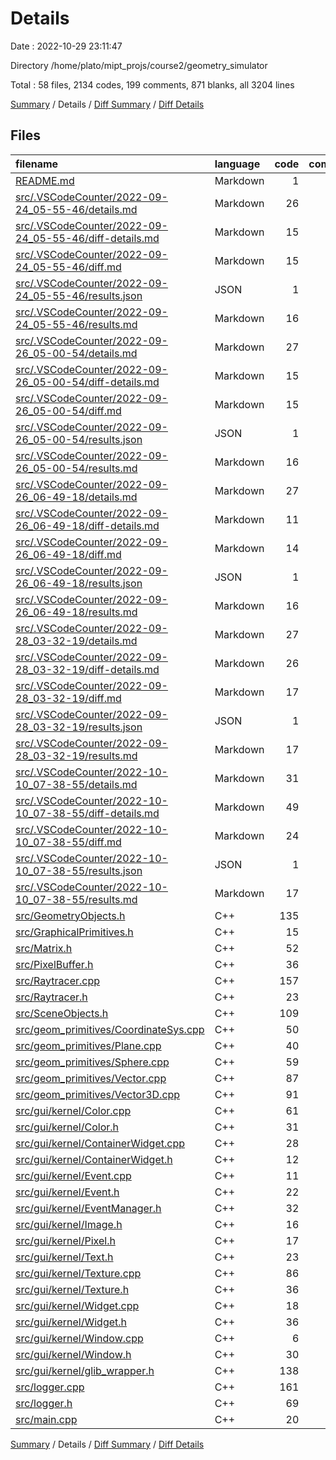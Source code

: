 # Details

Date : 2022-10-29 23:11:47

Directory /home/plato/mipt_projs/course2/geometry_simulator

Total : 58 files,  2134 codes, 199 comments, 871 blanks, all 3204 lines

[Summary](results.md) / Details / [Diff Summary](diff.md) / [Diff Details](diff-details.md)

## Files
| filename | language | code | comment | blank | total |
| :--- | :--- | ---: | ---: | ---: | ---: |
| [README.md](/README.md) | Markdown | 1 | 0 | 1 | 2 |
| [src/.VSCodeCounter/2022-09-24_05-55-46/details.md](/src/.VSCodeCounter/2022-09-24_05-55-46/details.md) | Markdown | 26 | 0 | 6 | 32 |
| [src/.VSCodeCounter/2022-09-24_05-55-46/diff-details.md](/src/.VSCodeCounter/2022-09-24_05-55-46/diff-details.md) | Markdown | 15 | 0 | 6 | 21 |
| [src/.VSCodeCounter/2022-09-24_05-55-46/diff.md](/src/.VSCodeCounter/2022-09-24_05-55-46/diff.md) | Markdown | 15 | 0 | 7 | 22 |
| [src/.VSCodeCounter/2022-09-24_05-55-46/results.json](/src/.VSCodeCounter/2022-09-24_05-55-46/results.json) | JSON | 1 | 0 | 0 | 1 |
| [src/.VSCodeCounter/2022-09-24_05-55-46/results.md](/src/.VSCodeCounter/2022-09-24_05-55-46/results.md) | Markdown | 16 | 0 | 7 | 23 |
| [src/.VSCodeCounter/2022-09-26_05-00-54/details.md](/src/.VSCodeCounter/2022-09-26_05-00-54/details.md) | Markdown | 27 | 0 | 6 | 33 |
| [src/.VSCodeCounter/2022-09-26_05-00-54/diff-details.md](/src/.VSCodeCounter/2022-09-26_05-00-54/diff-details.md) | Markdown | 15 | 0 | 6 | 21 |
| [src/.VSCodeCounter/2022-09-26_05-00-54/diff.md](/src/.VSCodeCounter/2022-09-26_05-00-54/diff.md) | Markdown | 15 | 0 | 7 | 22 |
| [src/.VSCodeCounter/2022-09-26_05-00-54/results.json](/src/.VSCodeCounter/2022-09-26_05-00-54/results.json) | JSON | 1 | 0 | 0 | 1 |
| [src/.VSCodeCounter/2022-09-26_05-00-54/results.md](/src/.VSCodeCounter/2022-09-26_05-00-54/results.md) | Markdown | 16 | 0 | 7 | 23 |
| [src/.VSCodeCounter/2022-09-26_06-49-18/details.md](/src/.VSCodeCounter/2022-09-26_06-49-18/details.md) | Markdown | 27 | 0 | 6 | 33 |
| [src/.VSCodeCounter/2022-09-26_06-49-18/diff-details.md](/src/.VSCodeCounter/2022-09-26_06-49-18/diff-details.md) | Markdown | 11 | 0 | 6 | 17 |
| [src/.VSCodeCounter/2022-09-26_06-49-18/diff.md](/src/.VSCodeCounter/2022-09-26_06-49-18/diff.md) | Markdown | 14 | 0 | 7 | 21 |
| [src/.VSCodeCounter/2022-09-26_06-49-18/results.json](/src/.VSCodeCounter/2022-09-26_06-49-18/results.json) | JSON | 1 | 0 | 0 | 1 |
| [src/.VSCodeCounter/2022-09-26_06-49-18/results.md](/src/.VSCodeCounter/2022-09-26_06-49-18/results.md) | Markdown | 16 | 0 | 7 | 23 |
| [src/.VSCodeCounter/2022-09-28_03-32-19/details.md](/src/.VSCodeCounter/2022-09-28_03-32-19/details.md) | Markdown | 27 | 0 | 6 | 33 |
| [src/.VSCodeCounter/2022-09-28_03-32-19/diff-details.md](/src/.VSCodeCounter/2022-09-28_03-32-19/diff-details.md) | Markdown | 26 | 0 | 6 | 32 |
| [src/.VSCodeCounter/2022-09-28_03-32-19/diff.md](/src/.VSCodeCounter/2022-09-28_03-32-19/diff.md) | Markdown | 17 | 0 | 7 | 24 |
| [src/.VSCodeCounter/2022-09-28_03-32-19/results.json](/src/.VSCodeCounter/2022-09-28_03-32-19/results.json) | JSON | 1 | 0 | 0 | 1 |
| [src/.VSCodeCounter/2022-09-28_03-32-19/results.md](/src/.VSCodeCounter/2022-09-28_03-32-19/results.md) | Markdown | 17 | 0 | 7 | 24 |
| [src/.VSCodeCounter/2022-10-10_07-38-55/details.md](/src/.VSCodeCounter/2022-10-10_07-38-55/details.md) | Markdown | 31 | 0 | 6 | 37 |
| [src/.VSCodeCounter/2022-10-10_07-38-55/diff-details.md](/src/.VSCodeCounter/2022-10-10_07-38-55/diff-details.md) | Markdown | 49 | 0 | 6 | 55 |
| [src/.VSCodeCounter/2022-10-10_07-38-55/diff.md](/src/.VSCodeCounter/2022-10-10_07-38-55/diff.md) | Markdown | 24 | 0 | 7 | 31 |
| [src/.VSCodeCounter/2022-10-10_07-38-55/results.json](/src/.VSCodeCounter/2022-10-10_07-38-55/results.json) | JSON | 1 | 0 | 0 | 1 |
| [src/.VSCodeCounter/2022-10-10_07-38-55/results.md](/src/.VSCodeCounter/2022-10-10_07-38-55/results.md) | Markdown | 17 | 0 | 7 | 24 |
| [src/GeometryObjects.h](/src/GeometryObjects.h) | C++ | 135 | 4 | 58 | 197 |
| [src/GraphicalPrimitives.h](/src/GraphicalPrimitives.h) | C++ | 15 | 1 | 5 | 21 |
| [src/Matrix.h](/src/Matrix.h) | C++ | 52 | 2 | 23 | 77 |
| [src/PixelBuffer.h](/src/PixelBuffer.h) | C++ | 36 | 23 | 14 | 73 |
| [src/Raytracer.cpp](/src/Raytracer.cpp) | C++ | 157 | 19 | 71 | 247 |
| [src/Raytracer.h](/src/Raytracer.h) | C++ | 23 | 1 | 11 | 35 |
| [src/SceneObjects.h](/src/SceneObjects.h) | C++ | 109 | 6 | 30 | 145 |
| [src/geom_primitives/CoordinateSys.cpp](/src/geom_primitives/CoordinateSys.cpp) | C++ | 50 | 7 | 23 | 80 |
| [src/geom_primitives/Plane.cpp](/src/geom_primitives/Plane.cpp) | C++ | 40 | 7 | 21 | 68 |
| [src/geom_primitives/Sphere.cpp](/src/geom_primitives/Sphere.cpp) | C++ | 59 | 5 | 24 | 88 |
| [src/geom_primitives/Vector.cpp](/src/geom_primitives/Vector.cpp) | C++ | 87 | 16 | 45 | 148 |
| [src/geom_primitives/Vector3D.cpp](/src/geom_primitives/Vector3D.cpp) | C++ | 91 | 19 | 44 | 154 |
| [src/gui/kernel/Color.cpp](/src/gui/kernel/Color.cpp) | C++ | 61 | 8 | 28 | 97 |
| [src/gui/kernel/Color.h](/src/gui/kernel/Color.h) | C++ | 31 | 2 | 11 | 44 |
| [src/gui/kernel/ContainerWidget.cpp](/src/gui/kernel/ContainerWidget.cpp) | C++ | 28 | 2 | 12 | 42 |
| [src/gui/kernel/ContainerWidget.h](/src/gui/kernel/ContainerWidget.h) | C++ | 12 | 1 | 6 | 19 |
| [src/gui/kernel/Event.cpp](/src/gui/kernel/Event.cpp) | C++ | 11 | 0 | 4 | 15 |
| [src/gui/kernel/Event.h](/src/gui/kernel/Event.h) | C++ | 22 | 4 | 10 | 36 |
| [src/gui/kernel/EventManager.h](/src/gui/kernel/EventManager.h) | C++ | 32 | 1 | 9 | 42 |
| [src/gui/kernel/Image.h](/src/gui/kernel/Image.h) | C++ | 16 | 2 | 8 | 26 |
| [src/gui/kernel/Pixel.h](/src/gui/kernel/Pixel.h) | C++ | 17 | 0 | 8 | 25 |
| [src/gui/kernel/Text.h](/src/gui/kernel/Text.h) | C++ | 23 | 0 | 9 | 32 |
| [src/gui/kernel/Texture.cpp](/src/gui/kernel/Texture.cpp) | C++ | 86 | 11 | 44 | 141 |
| [src/gui/kernel/Texture.h](/src/gui/kernel/Texture.h) | C++ | 36 | 1 | 17 | 54 |
| [src/gui/kernel/Widget.cpp](/src/gui/kernel/Widget.cpp) | C++ | 18 | 1 | 7 | 26 |
| [src/gui/kernel/Widget.h](/src/gui/kernel/Widget.h) | C++ | 36 | 8 | 20 | 64 |
| [src/gui/kernel/Window.cpp](/src/gui/kernel/Window.cpp) | C++ | 6 | 0 | 2 | 8 |
| [src/gui/kernel/Window.h](/src/gui/kernel/Window.h) | C++ | 30 | 0 | 9 | 39 |
| [src/gui/kernel/glib_wrapper.h](/src/gui/kernel/glib_wrapper.h) | C++ | 138 | 8 | 46 | 192 |
| [src/logger.cpp](/src/logger.cpp) | C++ | 161 | 19 | 88 | 268 |
| [src/logger.h](/src/logger.h) | C++ | 69 | 19 | 24 | 112 |
| [src/main.cpp](/src/main.cpp) | C++ | 20 | 2 | 9 | 31 |

[Summary](results.md) / Details / [Diff Summary](diff.md) / [Diff Details](diff-details.md)